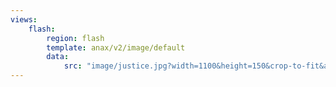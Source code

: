 ```yaml
---
views:
    flash:
        region: flash
        template: anax/v2/image/default
        data:
            src: "image/justice.jpg?width=1100&height=150&crop-to-fit&area=0,0,30,0"
---
```

